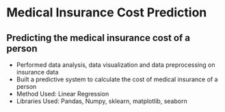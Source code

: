 # Medical Insurance Cost Prediction

## Predicting the medical insurance cost of a person
* Performed data analysis, data visualization and data preprocessing on insurance data
* Built a predictive system to calculate the cost of medical insurance of a person
* Method Used: Linear Regression
* Libraries Used: Pandas, Numpy, sklearn, matplotlib, seaborn
